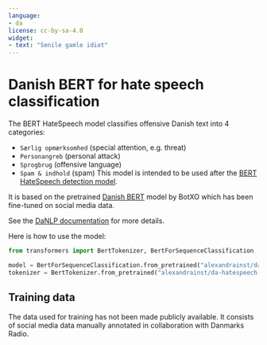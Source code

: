 ```yaml
---
language:
- da
license: cc-by-sa-4.0
widget:
- text: "Senile gamle idiot"
---
```


# Danish BERT for hate speech classification

The BERT HateSpeech model classifies offensive Danish text into 4 categories: 
 * `Særlig opmærksomhed` (special attention, e.g. threat)
 * `Personangreb` (personal attack) 
 * `Sprogbrug` (offensive language)
 * `Spam & indhold` (spam)
This model is intended to be used after the [BERT HateSpeech detection model](https://huggingface.co/alexandrainst/da-hatespeech-detection-base).

It is based on the pretrained [Danish BERT](https://github.com/certainlyio/nordic_bert) model by BotXO which has been fine-tuned on social media data. 

See the [DaNLP documentation](https://danlp-alexandra.readthedocs.io/en/latest/docs/tasks/hatespeech.html#bertdr) for more details. 


Here is how to use the model:

```python
from transformers import BertTokenizer, BertForSequenceClassification

model = BertForSequenceClassification.from_pretrained("alexandrainst/da-hatespeech-classification-base")
tokenizer = BertTokenizer.from_pretrained("alexandrainst/da-hatespeech-classification-base")
```

## Training data

The data used for training has not been made publicly available. It consists of social media data manually annotated in collaboration with Danmarks Radio.

